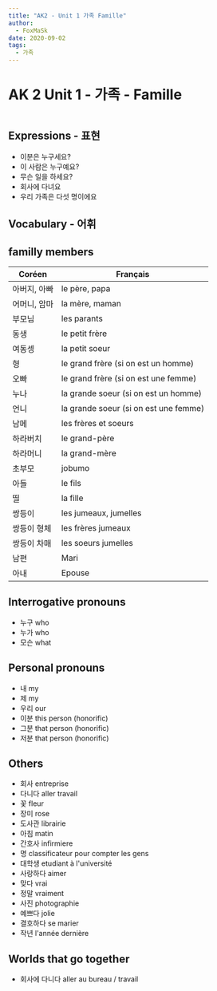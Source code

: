 ```yaml
---
title: "AK2 - Unit 1 가족 Famille"
author:
  - FoxMaSk
date: 2020-09-02
tags: 
  - 가족
---
```

# AK 2 Unit 1 - 가족 - Famille
```table-of-contents
```


## Expressions - 표현

* 이분은 누구세요?
* 이 사람은 누구예요?
* 무슨 일을 하세요?
* 회사에 다녀요
* 우리 가족은 다섯 명이에요

## Vocabulary - 어휘

## familly members

| Coréen       | Français                              |
| ------------ | ------------------------------------- |
| 아버지, 아빠 | le père, papa                         |
| 어머니, 암마 | la mère, maman                        |
| 부모님       | les parants                           |
| 동생         | le petit frère                        |
| 여동셍       | la petit soeur                        |
| 형           | le grand frère (si on est un homme)   |
| 오빠         | le grand frère (si on est une femme)  |
| 누나         | la grande soeur (si on est un homme)  |
| 언니         | la grande soeur (si on est une femme) |
| 남메         | les frères et soeurs                  |
| 하라버치     | le grand-père                         |
| 하라머니     | la grand-mère                         |
| 초부모       | jobumo                                |
| 아들         | le fils                               |
| 띨           | la fille                              |
| 쌍등이       | les jumeaux, jumelles                 |
| 쌍등이 형체  | les frères jumeaux                    |
| 쌍등이 차매  | les soeurs jumelles                   |
| 남편         | Mari                                  |
| 아내         | Epouse                                |

## Interrogative pronouns

* 누구 who
* 누가 who
* 모슨 what

## Personal pronouns

* 내 my
* 제 my 
* 우리 our
* 이분 this person (honorific)
* 그분 that person (honorific)
* 저분 that person (honorific)

## Others

* 회사 entreprise
* 다니다 aller travail
* 꽃 fleur
* 장미 rose
* 도사관 librairie
* 아침 matin
* 간호사 infirmiere
* 명 classificateur pour compter les gens
* 대학생 etudiant à l'université
* 사랑하다 aimer
* 맞다 vrai
* 정말 vraiment
* 사진 photographie
* 예쁘다 jolie
* 결호하다 se marier
* 작년 l'année dernière

## Worlds that go together

* 회사에 다니다 aller au bureau / travail

